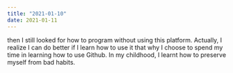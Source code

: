 ```yaml
---
title: "2021-01-10"
date: 2021-01-11
---
```

then I still looked for how to program without using this platform.
Actually, I realize I can do better if I learn how to use it that 
why I choose to spend my time in learning how to use Github.
In my childhood, I learnt how to preserve myself from bad habits.
